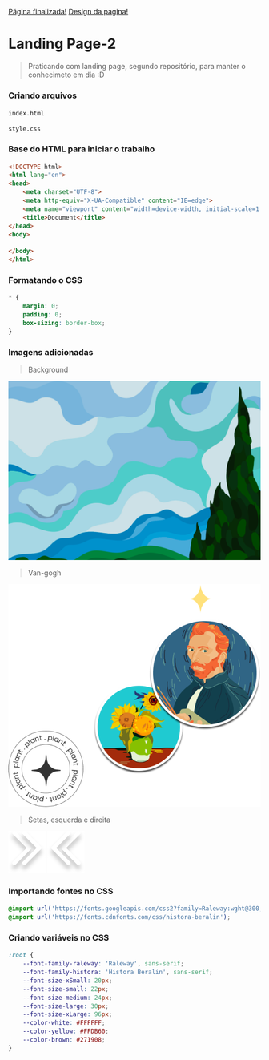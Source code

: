 [Página finalizada!](https://xjoninha.github.io/landingpage-2/)
[Design da pagina!](https://www.figma.com/file/qkkUmNBIjRt3uoQLUXvEWX/Landing-page-design-(Community)?node-id=0%3A1&t=QkC1qOFSRU2KJdwe-0)

# Landing Page-2
>Praticando com landing page, segundo repositório, para manter o conhecimeto em dia :D

### Criando arquivos
``index.html``

``style.css``

### Base do HTML para iniciar o trabalho
```html
<!DOCTYPE html>
<html lang="en">
<head>
    <meta charset="UTF-8">
    <meta http-equiv="X-UA-Compatible" content="IE=edge">
    <meta name="viewport" content="width=device-width, initial-scale=1.0">
    <title>Document</title>
</head>
<body>
    
</body>
</html>
```

### Formatando o CSS
```css
* {
    margin: 0;
    padding: 0;
    box-sizing: border-box;
}
```

### Imagens adicionadas
>Background

![Alt text](images/background.png)


>Van-gogh

![Alt text](images/van-gogh.png)


>Setas, esquerda e direita

![Alt text](images/seta-direita.svg)
![Alt text](images/seta-esquerda.svg)

### Importando fontes no CSS
```css
@import url('https://fonts.googleapis.com/css2?family=Raleway:wght@300;400;500;600&display=swap');
@import url('https://fonts.cdnfonts.com/css/histora-beralin');
```

### Criando variáveis no CSS
```css
:root {
    --font-family-raleway: 'Raleway', sans-serif;
    --font-family-histora: 'Histora Beralin', sans-serif;
    --font-size-xSmall: 20px;
    --font-size-small: 22px;
    --font-size-medium: 24px;
    --font-size-large: 30px;
    --font-size-xLarge: 96px;
    --color-white: #FFFFFF;
    --color-yellow: #FFDB60;
    --color-brown: #271908;
}
```